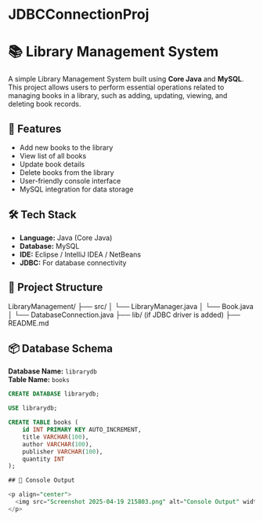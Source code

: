 # JDBCConnectionProj

# 📚 Library Management System

A simple Library Management System built using **Core Java** and **MySQL**. This project allows users to perform essential operations related to managing books in a library, such as adding, updating, viewing, and deleting book records.

## 🚀 Features

- Add new books to the library
- View list of all books
- Update book details
- Delete books from the library
- User-friendly console interface
- MySQL integration for data storage

## 🛠️ Tech Stack

- **Language:** Java (Core Java)
- **Database:** MySQL
- **IDE:** Eclipse / IntelliJ IDEA / NetBeans
- **JDBC:** For database connectivity

## 🧩 Project Structure

LibraryManagement/ ├── src/ │ └── LibraryManager.java │ └── Book.java │ └── DatabaseConnection.java ├── lib/ (if JDBC driver is added) ├── README.md


## 📦 Database Schema

**Database Name:** `librarydb`  
**Table Name:** `books`

```sql
CREATE DATABASE librarydb;

USE librarydb;

CREATE TABLE books (
    id INT PRIMARY KEY AUTO_INCREMENT,
    title VARCHAR(100),
    author VARCHAR(100),
    publisher VARCHAR(100),
    quantity INT
);

## 📸 Console Output

<p align="center">
  <img src="Screenshot 2025-04-19 215803.png" alt="Console Output" width="600">
</p>
